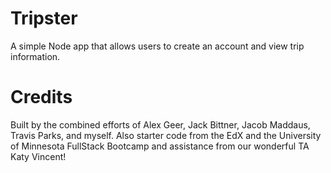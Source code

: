 # Tripster
A simple Node app that allows users to create an account and view trip information.

# Credits
Built by the combined efforts of Alex Geer, Jack Bittner, Jacob Maddaus, Travis Parks, and myself. Also starter code from the EdX and the University of Minnesota FullStack Bootcamp and assistance from our wonderful TA Katy Vincent!